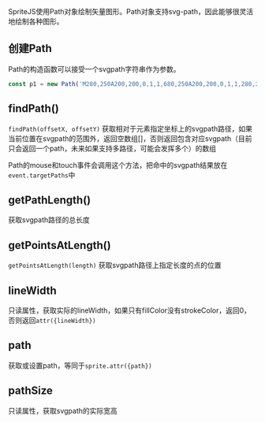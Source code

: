 SpriteJS使用Path对象绘制矢量图形。Path对象支持svg-path，因此能够很灵活地绘制各种图形。

## 创建Path

Path的构造函数可以接受一个svgpath字符串作为参数。

```js
const p1 = new Path('M280,250A200,200,0,1,1,680,250A200,200,0,1,1,280,250Z')
```

## findPath()

`findPath(offsetX, offsetY)` 获取相对于元素指定坐标上的svgpath路径，如果当前位置在svgpath的范围外，返回空数组[]，否则返回包含对应svgpath（目前只会返回一个path，未来如果支持多路径，可能会发挥多个）的数组

Path的mouse和touch事件会调用这个方法，把命中的svgpath结果放在`event.targetPaths`中

## getPathLength()

获取svgpath路径的总长度

## getPointsAtLength()

`getPointsAtLength(length)` 获取svgpath路径上指定长度的点的位置

## lineWidth

只读属性，获取实际的lineWidth，如果只有fillColor没有strokeColor，返回0，否则返回`attr({lineWidth})`

## path

获取或设置path，等同于`sprite.attr({path})`

## pathSize

只读属性，获取svgpath的实际宽高
